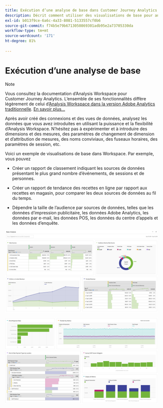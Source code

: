 ```yaml
---
title: Exécution d’une analyse de base dans Customer Journey Analytics
description: Décrit comment utiliser des visualisations de base pour analyser les données dans Customer Journey Analytics.
exl-id: b013f9ce-6a6c-4a33-8081-5133557cf0b6
source-git-commit: f74b5e79b6713050869301adb95e2a73705330da
workflow-type: tm+mt
source-wordcount: '171'
ht-degree: 81%

---
```


# Exécution d’une analyse de base

>[!NOTE]
>
>Vous consultez la documentation d’Analysis Workspace pour Customer Journey Analytics. L’ensemble de ses fonctionnalités diffère légèrement de celui d’[Analysis Workspace dans la version Adobe Analytics traditionnelle](https://experienceleague.adobe.com/docs/analytics/analyze/analysis-workspace/home.html). [En savoir plus...](/help/getting-started/cja-aa.md)

Après avoir créé des connexions et des vues de données, analysez les données que vous avez introduites en utilisant la puissance et la flexibilité d’Analysis Workspace. N’hésitez pas à expérimenter et à introduire des dimensions et des mesures, des paramètres de changement de dimension et d’attribution de mesures, des noms conviviaux, des fuseaux horaires, des paramètres de session, etc.

Voici un exemple de visualisations de base dans Workspace. Par exemple, vous pouvez

* Créer un rapport de classement indiquant les sources de données présentant le plus grand nombre d’événements, de sessions et de personnes.

* Créer un rapport de tendance des recettes en ligne par rapport aux recettes en magasin, pour comparer les deux sources de données au fil du temps.

* Dépendre la taille de l’audience par sources de données, telles que les données d’impression publicitaire, les données Adobe Analytics, les données par e-mail, les données POS, les données du centre d’appels et les données d’enquête.

![](assets/cja-basic-analysis.png)

![](assets/cja-basic-analysis2.png)
